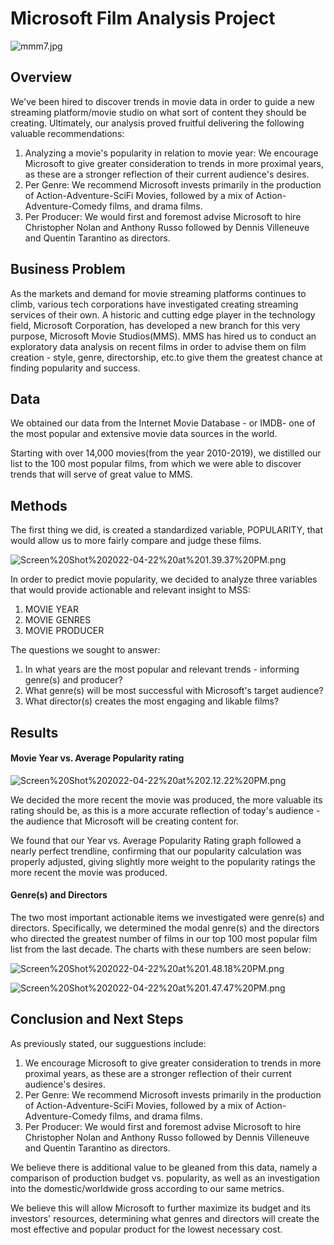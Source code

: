 # Microsoft Film Analysis Project
![mmm7.jpg](attachment:mmm7.jpg)


## Overview
We've been hired to discover trends in movie data in order to guide a new streaming platform/movie studio on what sort of content they should be creating. Ultimately, our analysis proved fruitful delivering the following valuable recommendations:
1. Analyzing a movie's popularity in relation to movie year: We encourage Microsoft to give greater consideration to trends in more proximal years, as these are a stronger reflection of their current audience's desires.
2. Per Genre:  We recommend Microsoft invests primarily in the production of Action-Adventure-SciFi Movies, followed by a mix of Action-Adventure-Comedy films, and drama films.
3. Per Producer: We would first and foremost advise Microsoft to hire Christopher Nolan and Anthony Russo followed by Dennis Villeneuve and Quentin Tarantino as directors. 


## Business Problem 
As the markets and demand for movie streaming platforms continues to climb, various tech corporations have investigated creating streaming services of their own. A historic and cutting edge player in the technology field, Microsoft Corporation, has developed a new branch for this very purpose, Microsoft Movie Studios(MMS).  MMS has hired us to conduct an exploratory data analysis on recent films in order to advise them on film creation - style, genre, directorship, etc.to give them the greatest chance at finding popularity and success. 



## Data
We obtained our data from the Internet Movie Database - or IMDB-  one of the most popular and extensive movie data sources in the world.

Starting with over 14,000 movies(from the year 2010-2019),  we distilled our list to the 100 most popular films, from which we were able to discover trends that will serve of great value to MMS.  


## Methods 
The first thing we did, is created a standardized variable, POPULARITY,  that would allow us to more fairly compare and judge these films. 

![Screen%20Shot%202022-04-22%20at%201.39.37%20PM.png](attachment:Screen%20Shot%202022-04-22%20at%201.39.37%20PM.png)

In order to predict movie popularity, we decided to analyze three variables that would provide actionable and relevant insight to MSS: 
1. MOVIE YEAR
2. MOVIE GENRES
3. MOVIE PRODUCER 

The questions we sought to answer: 
1. In what years are the most popular and relevant trends - informing genre(s) and producer?
2. What genre(s) will be most successful with Microsoft's target audience?
3. What director(s) creates the most engaging and likable films?


## Results

#### Movie Year vs. Average Popularity rating  
![Screen%20Shot%202022-04-22%20at%202.12.22%20PM.png](attachment:Screen%20Shot%202022-04-22%20at%202.12.22%20PM.png)

We decided the more recent the movie was produced, the more valuable its rating should be, as this is a more accurate reflection of today's audience - the audience that Microsoft will be creating content for. 

We found that our Year vs. Average Popularity Rating graph followed a nearly perfect trendline, confirming that our popularity calculation was properly adjusted, giving slightly more weight to the popularity ratings the more recent the movie was produced.  


#### Genre(s) and Directors 
The two most important actionable items we investigated were genre(s) and directors. Specifically, we determined the modal genre(s) and the directors who directed the greatest number of films in our top 100 most popular film list from the last decade. The charts with these numbers are seen below: 

![Screen%20Shot%202022-04-22%20at%201.48.18%20PM.png](attachment:Screen%20Shot%202022-04-22%20at%201.48.18%20PM.png)

![Screen%20Shot%202022-04-22%20at%201.47.47%20PM.png](attachment:Screen%20Shot%202022-04-22%20at%201.47.47%20PM.png)

## Conclusion and Next Steps 

As previously stated, our sugguestions include:
1. We encourage Microsoft to give greater consideration to trends in more proximal years, as these are a stronger reflection of their current audience's desires.
2. Per Genre:  We recommend Microsoft invests primarily in the production of Action-Adventure-SciFi Movies, followed by a mix of Action-Adventure-Comedy films, and drama films.
3. Per Producer: We would first and foremost advise Microsoft to hire Christopher Nolan and Anthony Russo followed by Dennis Villeneuve and Quentin Tarantino as directors.


We believe there is additional value to be gleaned from this data, namely a comparison of production budget vs. popularity, as well as an investigation into the domestic/worldwide gross according to our same metrics.

We believe this will allow Microsoft to further maximize its budget and its investors' resources, determining what genres and directors will create the most effective and popular product for the lowest necessary cost. 
